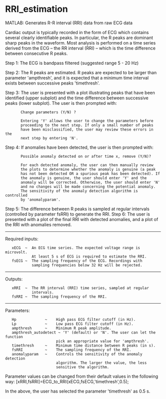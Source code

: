 # RRI_estimation
MATLAB: Generates R-R interval (RRI) data from raw ECG data

Cardiac output is typically recorded in the form of ECG which contains several
clearly identifiable peaks. In particular, the R peaks are dominant
sharp peaks in the waveform. Most analysis is performed on a time series derived
from the ECG – the RR interval (RRI) – which is the time difference between
consecutive R peaks.


 
   Step 1: The ECG is bandpass filtered (suggested range 5 - 20 Hz)

   Step 2: The R peaks are estimated. R peaks are expected to be larger
           than parameter 'ampthresh', and it is expected that a minimum 
           time interval exists between successive peaks 'timethresh'.

   Step 3: The user is presented with a plot illustrating peaks that have
           been identified (upper subplot) and the time difference between 
           successive peaks (lower subplot). 
           The user is then prompted with: 
 
           Change parameters (Y/N) ?
 
           Entering 'Y' allows the user to change the parameters before 
           proceeding to the next step. If only a small number of peaks 
           have been misclassified, the user may review these errors in the
           next step by entering 'N'.
 
   Step 4: If anomalies have been detected, the user is then prompted
           with:
 
           Possible anomaly detected on or after time x, remove (Y/N)? 
 
           For each detected anomaly, the user can then manually review
           the plots to determine whether the anomaly is genuine (a peak
           has not been detected OR a spurious peak has been detected). If
           the anomaly is genuine, the user should enter 'Y' and the
           anomaly will be corrected. Otherwise, the user should enter 'N'
           and no changes will be made concerning the potential anomaly.
           The sensitivity of the anomaly detection algorithm is controlled
           by 'anomalyparam'.
   Step 5: The difference between R peaks is sampled at regular intervals
           (controlled by parameter fsRRI) to generate the RRI.
   Step 6: The user is presented with a plot of the final RRI with
           detected anomalies, and a plot of the RRI with anomalies removed. 
           
 -------------------------------------------------------------------------
 Required inputs:
 
       xECG  ~  An ECG time series. The expected voltage range is microvolt.
                At least 5 s of ECG is required to estimate the RRI.
       fsECG ~  The sampling frequency of the ECG. Recordings with
                sampling frequencies below 32 Hz will be rejected.
 
 -------------------------------------------------------------------------
 Outputs:
 
       xRRI  ~  The RR interval (RRI) time series, sampled at regular
                intervals.
       fsRRI ~  The sampling frequency of the RRI.
 
-------------------------------------------------------------------------
 Parameters:
 
       Hp             ~    High pass ECG filter cutoff (in Hz).
       Lp             ~    Low pass ECG filter cutoff (in Hz).
       ampthresh      ~    Minimum R peak amplitude.
       ampthresh_autodetect ~ 'Y' (default) or 'N'. The user can let the function 
                           pick an appropriate value for 'ampthresh'.   
       timethresh     ~    Minimum time distance between R peaks (in s). 
       fsRRI          ~    The sampling frequency of the RRI.
       anomalyparam   ~    Controls the sensitivity of the anomaly detection
                           algorithm. The larger the value, the less
                           sensitive the algorithm.
           
 
 Parameter values can be changed from their default values in the following
 way:
          [xRRI,fsRRI]=ECG_to_RRI(xECG,fsECG,'timethresh',0.5);
 
 In the above, the user has selected the parameter 'timethresh' as 0.5 s. 
